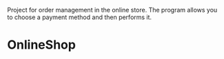 Project for order management in the online store.
The program allows you to choose a payment method and then performs it.
# OnlineShop
